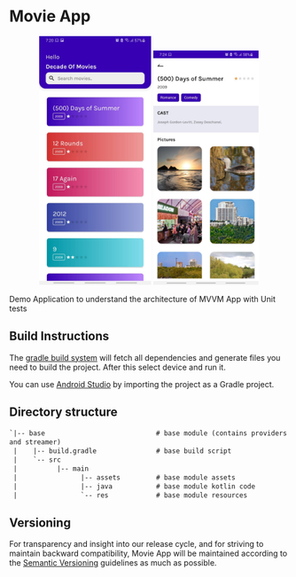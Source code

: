 # Movie App

<p align="center">
  <img alt='Screenshot 1' src="assets/screenshot_1.jpeg" width="40%"/>
  <img alt='Screenshot 2' src="assets/screenshot_2.jpeg" width="37.7%"/>
  <br/>
</p>

Demo Application to understand the architecture of MVVM App with Unit tests



## Build Instructions ##

The [gradle build system](http://tools.android.com/tech-docs/new-build-system/user-guide) will fetch all dependencies and generate
files you need to build the project. After this select device and run it.

You can use [Android Studio](http://developer.android.com/sdk/installing/studio.html) by importing the project as a Gradle project.

## Directory structure ##

    `|-- base                            # base module (contains providers and streamer)
     |    |-- build.gradle               # base build script
     |    `-- src
     |          |-- main
     |                |-- assets         # base module assets
     |                |-- java           # base module kotlin code
     |                `-- res            # base module resources

## Versioning

For transparency and insight into our release cycle, and for striving to maintain backward compatibility, Movie App will be maintained according to the [Semantic Versioning](http://semver.org/) guidelines as much as possible.


